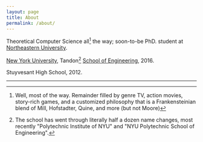 ```yaml
---
layout: page
title: About
permalink: /about/
---
```


Theoretical Computer Science all[^1] the way; soon-to-be PhD. student at [Northeastern University](http://neu.edu).

[New York University](http://nyu.edu), Tandon[^2] [School of Engineering](http://engineering.nyu.edu), 2016.

Stuyvesant High School, 2012.

---

[^1]:Well, most of the way. Remainder filled by genre TV, action movies, story-rich games, and a customized philosophy that is a Frankensteinian blend of Mill, Hofstadter, Quine, and more (but not Moore)

[^2]:The school has went through literally half a dozen name changes, most recently "Polytechnic Institute of NYU" and "NYU Polytechnic School of Engineering".
